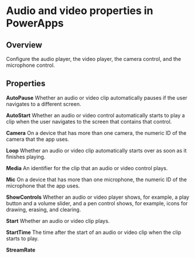 <properties
    pageTitle="Audio and video properties | Microsoft PowerApps"
    description="Reference information about properties such as Media, Loop, and StartTime"
    services=""
    suite="powerapps"
    documentationCenter="na"
    authors="aftowen"
    manager="erikre"
    editor=""
    tags=""/>

<tags
   ms.service="powerapps"
   ms.devlang="na"
   ms.topic="article"
   ms.tgt_pltfrm="na"
   ms.workload="na"
   ms.date="03/17/2016"
   ms.author="anneta"/>

# Audio and video properties in PowerApps #

## Overview ##
Configure the audio player, the video player, the camera control, and the microphone control.

## Properties ##

**AutoPause** Whether an audio or video clip automatically pauses if the user navigates to a different screen.

**AutoStart** Whether an audio or video control automatically starts to play a clip when the user navigates to the screen that contains that control.

**Camera** On a device that has more than one camera, the numeric ID of the camera that the app uses.

**Loop** Whether an audio or video clip automatically starts over as soon as it finishes playing.

**Media** An identifier for the clip that an audio or video control plays.

**Mic** On a device that has more than one microphone, the numeric ID of the microphone that the app uses.

**ShowControls** Whether an audio or video player shows, for example, a play button and a volume slider, and a pen control shows, for example, icons for drawing, erasing, and clearing.

**Start** Whether an audio or video clip plays.

**StartTime** The time after the start of an audio or video clip when the clip starts to play.

**StreamRate**
